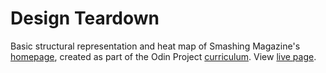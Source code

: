 # Design Teardown

Basic structural representation and heat map of Smashing Magazine's [homepage](https://www.smashingmagazine.com/), created as part of the Odin Project [curriculum](https://www.theodinproject.com/courses/html-and-css/lessons/design-teardown). View [live page](https://andrewjh271.github.io/design-teardown/).

